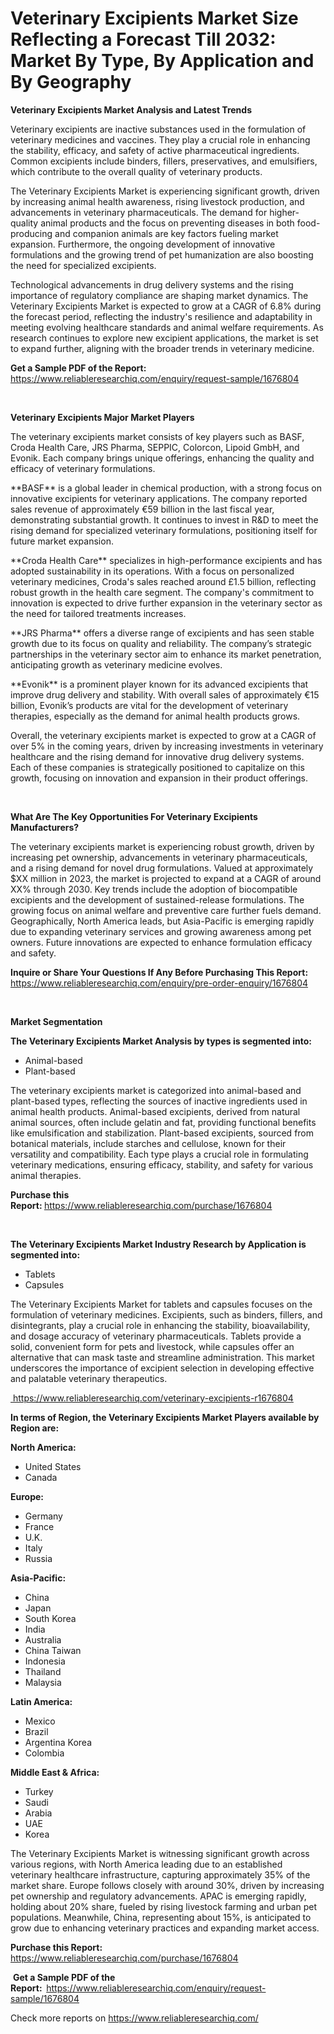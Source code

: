 <p><h1>Veterinary Excipients Market Size Reflecting a Forecast Till 2032: Market By Type, By Application and By Geography</h1></p><p><strong>Veterinary Excipients Market Analysis and Latest Trends</strong></p>
<p><p>Veterinary excipients are inactive substances used in the formulation of veterinary medicines and vaccines. They play a crucial role in enhancing the stability, efficacy, and safety of active pharmaceutical ingredients. Common excipients include binders, fillers, preservatives, and emulsifiers, which contribute to the overall quality of veterinary products.</p><p>The Veterinary Excipients Market is experiencing significant growth, driven by increasing animal health awareness, rising livestock production, and advancements in veterinary pharmaceuticals. The demand for higher-quality animal products and the focus on preventing diseases in both food-producing and companion animals are key factors fueling market expansion. Furthermore, the ongoing development of innovative formulations and the growing trend of pet humanization are also boosting the need for specialized excipients.</p><p>Technological advancements in drug delivery systems and the rising importance of regulatory compliance are shaping market dynamics. The Veterinary Excipients Market is expected to grow at a CAGR of 6.8% during the forecast period, reflecting the industry's resilience and adaptability in meeting evolving healthcare standards and animal welfare requirements. As research continues to explore new excipient applications, the market is set to expand further, aligning with the broader trends in veterinary medicine.</p></p>
<p><strong>Get a Sample PDF of the Report:&nbsp;</strong> <a href="https://www.reliableresearchiq.com/enquiry/request-sample/1676804?utm_campaign=2302&utm_medium=2&utm_source=Github&utm_content=ia&utm_term=24032025&utm_id=veterinary-excipients">https://www.reliableresearchiq.com/enquiry/request-sample/1676804</a></p>
<p>&nbsp;</p>
<p><strong>Veterinary Excipients Major Market Players</strong></p>
<p><p>The veterinary excipients market consists of key players such as BASF, Croda Health Care, JRS Pharma, SEPPIC, Colorcon, Lipoid GmbH, and Evonik. Each company brings unique offerings, enhancing the quality and efficacy of veterinary formulations.</p><p>**BASF** is a global leader in chemical production, with a strong focus on innovative excipients for veterinary applications. The company reported sales revenue of approximately €59 billion in the last fiscal year, demonstrating substantial growth. It continues to invest in R&D to meet the rising demand for specialized veterinary formulations, positioning itself for future market expansion.</p><p>**Croda Health Care** specializes in high-performance excipients and has adopted sustainability in its operations. With a focus on personalized veterinary medicines, Croda's sales reached around £1.5 billion, reflecting robust growth in the health care segment. The company's commitment to innovation is expected to drive further expansion in the veterinary sector as the need for tailored treatments increases.</p><p>**JRS Pharma** offers a diverse range of excipients and has seen stable growth due to its focus on quality and reliability. The company’s strategic partnerships in the veterinary sector aim to enhance its market penetration, anticipating growth as veterinary medicine evolves.</p><p>**Evonik** is a prominent player known for its advanced excipients that improve drug delivery and stability. With overall sales of approximately €15 billion, Evonik’s products are vital for the development of veterinary therapies, especially as the demand for animal health products grows.</p><p>Overall, the veterinary excipients market is expected to grow at a CAGR of over 5% in the coming years, driven by increasing investments in veterinary healthcare and the rising demand for innovative drug delivery systems. Each of these companies is strategically positioned to capitalize on this growth, focusing on innovation and expansion in their product offerings.</p></p>
<p>&nbsp;</p>
<p><strong>What Are The Key Opportunities For Veterinary Excipients Manufacturers?</strong></p>
<p><p>The veterinary excipients market is experiencing robust growth, driven by increasing pet ownership, advancements in veterinary pharmaceuticals, and a rising demand for novel drug formulations. Valued at approximately $XX million in 2023, the market is projected to expand at a CAGR of around XX% through 2030. Key trends include the adoption of biocompatible excipients and the development of sustained-release formulations. The growing focus on animal welfare and preventive care further fuels demand. Geographically, North America leads, but Asia-Pacific is emerging rapidly due to expanding veterinary services and growing awareness among pet owners. Future innovations are expected to enhance formulation efficacy and safety.</p></p>
<p><strong>Inquire or Share Your Questions If Any Before Purchasing This Report:</strong> <a href="https://www.reliableresearchiq.com/enquiry/pre-order-enquiry/1676804?utm_campaign=2302&utm_medium=2&utm_source=Github&utm_content=ia&utm_term=24032025&utm_id=veterinary-excipients">https://www.reliableresearchiq.com/enquiry/pre-order-enquiry/1676804</a></p>
<p>&nbsp;</p>
<p><strong>Market Segmentation</strong></p>
<p><strong>The Veterinary Excipients Market Analysis by types is segmented into:</strong></p>
<p><ul><li>Animal-based</li><li>Plant-based</li></ul></p>
<p><p>The veterinary excipients market is categorized into animal-based and plant-based types, reflecting the sources of inactive ingredients used in animal health products. Animal-based excipients, derived from natural animal sources, often include gelatin and fat, providing functional benefits like emulsification and stabilization. Plant-based excipients, sourced from botanical materials, include starches and cellulose, known for their versatility and compatibility. Each type plays a crucial role in formulating veterinary medications, ensuring efficacy, stability, and safety for various animal therapies.</p></p>
<p><strong>Purchase this Report:&nbsp;</strong><a href="https://www.reliableresearchiq.com/purchase/1676804?utm_campaign=2302&utm_medium=2&utm_source=Github&utm_content=ia&utm_term=24032025&utm_id=veterinary-excipients">https://www.reliableresearchiq.com/purchase/1676804</a></p>
<p>&nbsp;</p>
<p><strong>The Veterinary Excipients Market Industry Research by Application is segmented into:</strong></p>
<p><ul><li>Tablets</li><li>Capsules</li></ul></p>
<p><p>The Veterinary Excipients Market for tablets and capsules focuses on the formulation of veterinary medicines. Excipients, such as binders, fillers, and disintegrants, play a crucial role in enhancing the stability, bioavailability, and dosage accuracy of veterinary pharmaceuticals. Tablets provide a solid, convenient form for pets and livestock, while capsules offer an alternative that can mask taste and streamline administration. This market underscores the importance of excipient selection in developing effective and palatable veterinary therapeutics.</p></p>
<p><a href="https://www.reliableresearchiq.com/veterinary-excipients-r1676804?utm_campaign=2302&utm_medium=2&utm_source=Github&utm_content=ia&utm_term=24032025&utm_id=veterinary-excipients">&nbsp;https://www.reliableresearchiq.com/veterinary-excipients-r1676804</a></p>
<p><strong>In terms of Region, the Veterinary Excipients Market Players available by Region are:</strong></p>
<p>
    <p> <strong> North America: </strong>
        <ul>
            <li>United States</li>
            <li>Canada</li>
        </ul>
        </p> 
    <p> <strong> Europe: </strong>
        <ul>
            <li>Germany</li>
            <li>France</li>
            <li>U.K.</li>
            <li>Italy</li>
            <li>Russia</li>
        </ul>
        </p> 
    <p> <strong> Asia-Pacific: </strong>
        <ul>
            <li>China</li>
            <li>Japan</li>
            <li>South Korea</li>
            <li>India</li>
            <li>Australia</li>
            <li>China Taiwan</li>
            <li>Indonesia</li>
            <li>Thailand</li>
            <li>Malaysia</li>
        </ul>
        </p> 
    <p> <strong> Latin America: </strong>
        <ul>
            <li>Mexico</li>
            <li>Brazil</li>
            <li>Argentina Korea</li>
            <li>Colombia</li>
        </ul>
        </p> 
    <p> <strong> Middle East & Africa: </strong>
        <ul>
            <li>Turkey</li>
            <li>Saudi</li>
            <li>Arabia</li>
            <li>UAE</li>
            <li>Korea</li>
        </ul>
    </p>
    </p>
<p><p>The Veterinary Excipients Market is witnessing significant growth across various regions, with North America leading due to an established veterinary healthcare infrastructure, capturing approximately 35% of the market share. Europe follows closely with around 30%, driven by increasing pet ownership and regulatory advancements. APAC is emerging rapidly, holding about 20% share, fueled by rising livestock farming and urban pet populations. Meanwhile, China, representing about 15%, is anticipated to grow due to enhancing veterinary practices and expanding market access.</p></p>
<p><strong>Purchase this Report: </strong><a href="https://www.reliableresearchiq.com/purchase/1676804?utm_campaign=2302&utm_medium=2&utm_source=Github&utm_content=ia&utm_term=24032025&utm_id=veterinary-excipients">https://www.reliableresearchiq.com/purchase/1676804</a></p>
<p>&nbsp;<strong>Get a Sample PDF of the Report:&nbsp;&nbsp;</strong><a href="https://www.reliableresearchiq.com/enquiry/request-sample/1676804?utm_campaign=2302&utm_medium=2&utm_source=Github&utm_content=ia&utm_term=24032025&utm_id=veterinary-excipients">https://www.reliableresearchiq.com/enquiry/request-sample/1676804</a></p>
<p><strong></strong></p>
<p>Check more reports on <a href="https://www.reliableresearchiq.com/?utm_campaign=2302&utm_medium=2&utm_source=Github&utm_content=ia&utm_term=24032025&utm_id=veterinary-excipients">https://www.reliableresearchiq.com/</a></p>